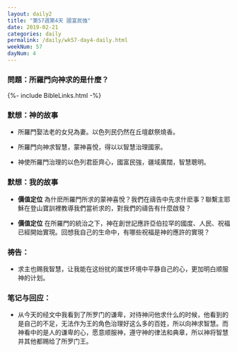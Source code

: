 ```yaml
---
layout: daily2
title: "第57週第4天 國富民強"
date: 2019-02-21
categories: daily
permalink: /daily/wk57-day4-daily.html
weekNum: 57
dayNum: 4
---
```


### 問題：所羅門向神求的是什麼？ 

{%- include BibleLinks.html -%}

### 默想：神的故事 
+ 所羅門娶法老的女兒為妻。以色列民仍然在丘壇獻祭燒香。

+ 所羅門向神求智慧，蒙神喜悅，得以以智慧治理國家。

+ 神使所羅門治理的以色列君臣齊心，國富民強，疆域廣闊，智慧聰明。 

### 默想：我的故事
+ **價值定位** 為什麽所羅門所求的蒙神喜悅？我們在禱告中先求什麽事？聯繫主耶穌在登山寶訓裡教導我們當祈求的，對我們的禱告有什麼啟發？

+ **價值定位** 在所羅門的統治之下，神在創世記應許亞伯拉罕的國度、人民、祝福已經開始實現。回想我自己的生命中，有哪些祝福是神的應許的實現？

### 祷告：

+ 求主也赐我智慧，让我能在这纷扰的属世环境中平静自己的心，更加明白顺服神的计划。

### 笔记与回应：

+ 从今天的经文中我看到了所罗门的谦卑，对待神问他求什么的时候，他看到的是自己的不足，无法作为王的角色治理好这么多的百姓，所以向神求智慧。而神看中的是人的谦卑的心，愿意顺服神，遵守神的律法和典章，所以神将智慧并其他都赐给了所罗门王。
